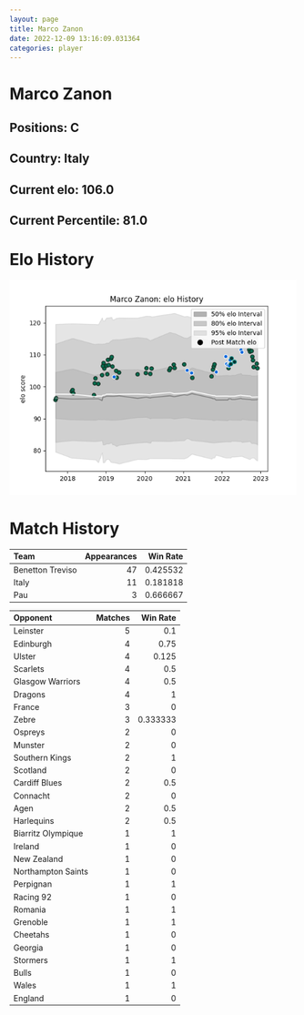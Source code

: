 ```yaml
---  
layout: page  
title: Marco Zanon  
date: 2022-12-09 13:16:09.031364  
categories: player  
---
```

# Marco Zanon

## Positions: C

## Country: Italy

## Current elo: 106.0

## Current Percentile: 81.0

# Elo History


![elo history](history_MarcoZanon.png)
# Match History


| Team             |   Appearances |   Win Rate |
|:-----------------|--------------:|-----------:|
| Benetton Treviso |            47 |   0.425532 |
| Italy            |            11 |   0.181818 |
| Pau              |             3 |   0.666667 |

| Opponent           |   Matches |   Win Rate |
|:-------------------|----------:|-----------:|
| Leinster           |         5 |   0.1      |
| Edinburgh          |         4 |   0.75     |
| Ulster             |         4 |   0.125    |
| Scarlets           |         4 |   0.5      |
| Glasgow Warriors   |         4 |   0.5      |
| Dragons            |         4 |   1        |
| France             |         3 |   0        |
| Zebre              |         3 |   0.333333 |
| Ospreys            |         2 |   0        |
| Munster            |         2 |   0        |
| Southern Kings     |         2 |   1        |
| Scotland           |         2 |   0        |
| Cardiff Blues      |         2 |   0.5      |
| Connacht           |         2 |   0        |
| Agen               |         2 |   0.5      |
| Harlequins         |         2 |   0.5      |
| Biarritz Olympique |         1 |   1        |
| Ireland            |         1 |   0        |
| New Zealand        |         1 |   0        |
| Northampton Saints |         1 |   0        |
| Perpignan          |         1 |   1        |
| Racing 92          |         1 |   0        |
| Romania            |         1 |   1        |
| Grenoble           |         1 |   1        |
| Cheetahs           |         1 |   0        |
| Georgia            |         1 |   0        |
| Stormers           |         1 |   1        |
| Bulls              |         1 |   0        |
| Wales              |         1 |   1        |
| England            |         1 |   0        |